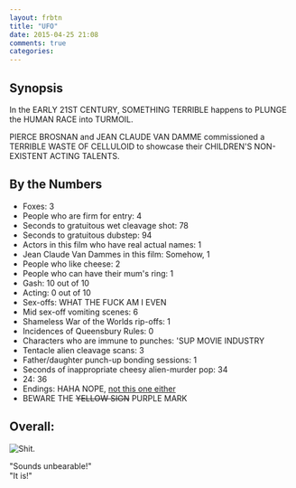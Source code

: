 ```yaml
---
layout: frbtn
title: "UFO"
date: 2015-04-25 21:08
comments: true
categories: 
---
```


## Synopsis

In the EARLY 21ST CENTURY, SOMETHING TERRIBLE happens to PLUNGE the HUMAN RACE into TURMOIL.

PIERCE BROSNAN and JEAN CLAUDE VAN DAMME commissioned a TERRIBLE WASTE OF CELLULOID to showcase their CHILDREN'S NON-EXISTENT ACTING TALENTS.

## By the Numbers

* Foxes: 3
* People who are firm for entry: 4
* Seconds to gratuitous wet cleavage shot: 78
* Seconds to gratuitous dubstep: 94
* Actors in this film who have real actual names: 1
* Jean Claude Van Dammes in this film: Somehow, 1
* People who like cheese: 2
* People who can have their mum's ring: 1
* Gash: 10 out of 10
* Acting: 0 out of 10
* Sex-offs: WHAT THE FUCK AM I EVEN
* Mid sex-off vomiting scenes: 6
* Shameless War of the Worlds rip-offs: 1
* Incidences of Queensbury Rules: 0
* Characters who are immune to punches: 'SUP MOVIE INDUSTRY
* Tentacle alien cleavage scans: 3
* Father/daughter punch-up bonding sessions: 1
* Seconds of inappropriate cheesy alien-murder pop: 34
* 24: 36
* Endings: HAHA NOPE, [not this one either](../skyline)
* BEWARE THE <strike>YELLOW SIGN</strike> PURPLE MARK

## Overall: <br/>
![Shit.](//files.ianrenton.com/sites/filmreviews/shit.gif)

"Sounds unbearable!"<br/>"It is!"

